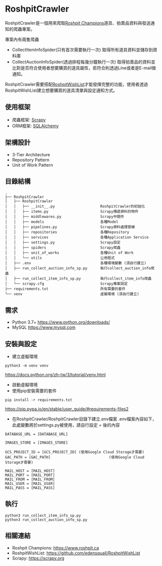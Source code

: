 # RoshpitCrawler

RoshpitCrawler是一個用來爬取[Roshpit Champions](https://www.roshpit.ca)道具、拍賣品資料與發送通知的爬蟲專案。

專案內有兩隻爬蟲
- CollectItemInfoSpider(只有首次需要執行一次)
取得所有道具資料並儲存到資料庫
- CollectAuctionInfoSpider(透過排程每幾分鐘執行一次)
取得拍賣品的資料並比對是否符合使用者想要購買的道具屬性，若符合則透過Line或者是E-mail做通知。

RoshpitCrawler需要搭配[RoshpitWishList](https://github.com/edensquall/RoshpitWishList)才能發揮完整的功能，使用者透過RoshpitWishList建立想要購買的道具清單與設定通知方式。


## 使用框架

- 爬蟲框架: [Scrapy](https://scrapy.org)
- ORM框架: [SQLAlchemy](https://www.sqlalchemy.org)

## 架構設計

- 3-Tier Architecture
- Repository Pattern
- Unit of Work Pattern

## 目錄結構
```
.
├── RoshpitCrawler
│   ├── RoshpitCrawler
│   │   ├── __init__.py                     RoshpitCrawler的初始化
│   │   ├── items.py                        Scrapy傳遞資料的物件
│   │   ├── middlewares.py                  Scrapy中間件
│   │   ├── models                          各種Model
│   │   ├── pipelines.py                    Scrapy資料處理管線
│   │   ├── repositories                    各種Repository
│   │   ├── services                        各種Application Service
│   │   ├── settings.py                     Scrapy設定
│   │   ├── spiders                         Scrapy爬蟲
│   │   ├── unit_of_works                   各種Unit of Work
│   │   └── utils                           公用程式
│   ├── .env                                各種環境變數 (須自行建立)
│   ├── run_collect_auction_info_sp.py      執行collect_auction_info爬蟲
│   ├── run_collect_item_info_sp.py         執行collect_item_info爬蟲
│   └── scrapy.cfg                          Scrapy專案設定
├── requirements.txt                        所有需要的套件
└── venv                                    虛擬環境 (須自行建立)
```

## 需求

-	Python 3.7+
  https://www.python.org/downloads/
-	MySQL
  https://www.mysql.com


## 安裝與設定

- 建立虛擬環境
```
python3 -m venv venv
```
https://docs.python.org/zh-tw/3/tutorial/venv.html
- 啟動虛擬環境
- 使用pip安裝需要的套件
```
pip install -r requirements.txt
```
https://pip.pypa.io/en/stable/user_guide/#requirements-files2
- 在RoshpitCrawler/RoshpitCrawler目錄下建立.env檔案
.env檔案內容如下，此處變數將於settings.py被使用，請自行設定 = 後的內容
```
DATABASE_URL = [DATABASE_URL]

IMAGES_STORE = [IMAGES_STORE]

GCS_PROJECT_ID = [GCS_PROJECT_ID] (使用Google Cloud Storage才需要)
GAC_PATH = [GAC_PATH]							(使用Google Cloud Storage才需要)

MAIL_HOST = [MAIL_HOST]
MAIL_PORT = [MAIL_PORT]
MAIL_FROM = [MAIL_FROM]
MAIL_USER = [MAIL_USER]
MAIL_PASS = [MAIL_PASS]
```

## 執行

```
python3 run_collect_item_info_sp.py
python3 run_collect_auction_info_sp.py
```

## 相關連結

- Roshpit Champions: https://www.roshpit.ca
- RoshpitWishList: https://github.com/edensquall/RoshpitWishList
- Scrapy: https://scrapy.org